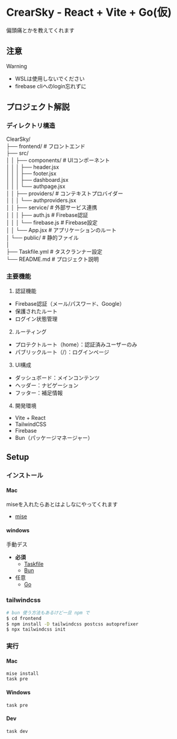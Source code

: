 # CrearSky - React + Vite + Go(仮)

偏頭痛とかを教えてくれます

## 注意
> [!WARNING]
> - WSLは使用しないでください
> - firebase cliへのlogin忘れずに

## プロジェクト解説
### ディレクトリ構造

 ClearSky/  
├── frontend/           # フロントエンド  
├── src/  
│   │   ├── components/    # UIコンポーネント  
│   │   │   ├── header.jsx  
│   │   │   ├── footer.jsx  
│   │   │   ├── dashboard.jsx  
│   │   │   └── authpage.jsx  
│   │   ├── providers/     # コンテキストプロバイダー  
│   │   │   └── authproviders.jsx  
│   │   ├── service/       # 外部サービス連携  
│   │   │   ├── auth.js     # Firebase認証  
│   │   │   └── firebase.js  # Firebase設定  
│   │   └── App.jsx         # アプリケーションのルート  
│   └── public/            # 静的ファイル  
│  
├── Taskfile.yml         # タスクランナー設定  
└── README.md            # プロジェクト説明  

### 主要機能

1. 認証機能  
* Firebase認証（メール/パスワード、Google）  
* 保護されたルート
* ログイン状態管理  
2. ルーティング  
* プロテクトルート（home）：認証済みユーザーのみ  
* パブリックルート（/）：ログインページ  
3. UI構成
* ダッシュボード：メインコンテンツ  
* ヘッダー：ナビゲーション  
* フッター：補足情報  
4. 開発環境  
* Vite + React  
* TailwindCSS  
* Firebase  
* Bun（パッケージマネージャー）  

## Setup

### インストール
#### Mac
miseを入れたらあとはよしなにやってくれます
- [mise](https://mise.jdx.dev/getting-started.html)

#### windows
手動デス
- **必須**
  - [Taskfile](https://taskfile.dev/installation/)
  - [Bun](https://bun.sh/)
- 任意
  - [Go](https://go.dev/)

### tailwindcss
```bash
# bun 使う方法もあるけど一旦 npm で
$ cd frontend
$ npm install -D tailwindcss postcss autoprefixer
$ npx tailwindcss init
```

### 実行

#### Mac
```shell
mise install
task pre
```

#### Windows
```shell
task pre
```

#### Dev
```shell
task dev
```
